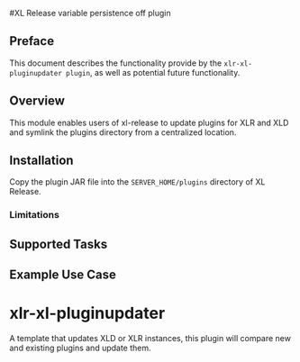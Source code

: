#XL Release variable persistence off plugin

## Preface
This document describes the functionality provide by the `xlr-xl-pluginupdater plugin`, as well as potential future functionality.

## Overview
This module enables users of xl-release to update plugins for XLR and XLD and symlink the plugins directory from a centralized location.

## Installation

Copy the plugin JAR file into the `SERVER_HOME/plugins` directory of XL Release.

### Limitations

## Supported Tasks


## Example Use Case
# xlr-xl-pluginupdater

A template that updates XLD or XLR instances, this plugin will compare new and existing plugins and update them.

